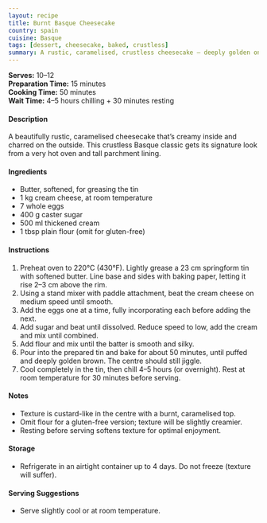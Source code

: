 ```yaml
---
layout: recipe
title: Burnt Basque Cheesecake
country: spain
cuisine: Basque
tags: [dessert, cheesecake, baked, crustless]
summary: A rustic, caramelised, crustless cheesecake — deeply golden on the outside, custardy in the centre.
---
```

<div class="recipe-meta">
  <strong>Serves:</strong> 10–12<br>
  <strong>Preparation Time:</strong> 15 minutes<br>
  <strong>Cooking Time:</strong> 50 minutes<br>
  <strong>Wait Time:</strong> 4–5 hours chilling + 30 minutes resting<br>
</div>

<h4>Description</h4>
<p>A beautifully rustic, caramelised cheesecake that’s creamy inside and charred on the outside. This crustless Basque classic gets its signature look from a very hot oven and tall parchment lining.</p>

<h4>Ingredients</h4>
<ul>
<li>Butter, softened, for greasing the tin</li>
<li>1 kg cream cheese, at room temperature</li>
<li>7 whole eggs</li>
<li>400 g caster sugar</li>
<li>500 ml thickened cream</li>
<li>1 tbsp plain flour (omit for gluten-free)</li>
</ul>

<h4>Instructions</h4>
<ol>
<li>Preheat oven to 220°C (430°F). Lightly grease a 23 cm springform tin with softened butter. Line base and sides with baking paper, letting it rise 2–3 cm above the rim.</li>
<li>Using a stand mixer with paddle attachment, beat the cream cheese on medium speed until smooth.</li>
<li>Add the eggs one at a time, fully incorporating each before adding the next.</li>
<li>Add sugar and beat until dissolved. Reduce speed to low, add the cream and mix until combined.</li>
<li>Add flour and mix until the batter is smooth and silky.</li>
<li>Pour into the prepared tin and bake for about 50 minutes, until puffed and deeply golden brown. The centre should still jiggle.</li>
<li>Cool completely in the tin, then chill 4–5 hours (or overnight). Rest at room temperature for 30 minutes before serving.</li>
</ol>

<h4>Notes</h4>
<ul>
<li>Texture is custard-like in the centre with a burnt, caramelised top.</li>
<li>Omit flour for a gluten-free version; texture will be slightly creamier.</li>
<li>Resting before serving softens texture for optimal enjoyment.</li>
</ul>

<h4>Storage</h4>
<ul>
<li>Refrigerate in an airtight container up to 4 days. Do not freeze (texture will suffer).</li>
</ul>

<h4>Serving Suggestions</h4>
<ul>
<li>Serve slightly cool or at room temperature.</li>
</ul>
